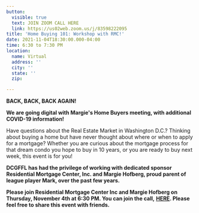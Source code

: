 ```yaml
---
button:
  visible: true
  text: JOIN ZOOM CALL HERE
  link: https://us02web.zoom.us/j/83598222095
title: 'Home Buying 101: Workshop with RMC!'
date: 2021-11-04T18:30:00.000-04:00
time: 6:30 to 7:30 PM
location:
  name: Virtual
  address: ''
  city: ''
  state: ''
  zip: 

---
```

**BACK, BACK, BACK AGAIN!**

**We are going digital with Margie's Home Buyers meeting, with additional COVID-19 information!**

  
Have questions about the Real Estate Market in Washington D.C.? Thinking about buying a home but have never thought about where or when to apply for a mortgage? Whether you are curious about the mortgage process for that dream condo you hope to buy in 10 years, or you are ready to buy next week, this event is for you!   
  
**DCGFFL has had the privilege of working with dedicated sponsor Residential Mortgage Center, Inc. and Margie Hofberg, proud parent of league player Mark, over the past few years.**   
  
**Please join Residential Mortgage Center Inc and Margie Hofberg on Thursday, November 4th at 6:30 PM. You can join the call,** [**HERE**](https://dcgffl.us16.list-manage.com/track/click?u=44f118b44c71d10ae3076bec3&id=770a1970f8&e=c3641de19c)**. Please feel free to share this event with friends.**